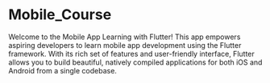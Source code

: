 # Mobile_Course

Welcome to the Mobile App Learning with Flutter! This app empowers aspiring developers to learn mobile app development using the Flutter framework. 
With its rich set of features and user-friendly interface, Flutter allows you to build beautiful, natively compiled applications for both iOS and Android from a single codebase.
